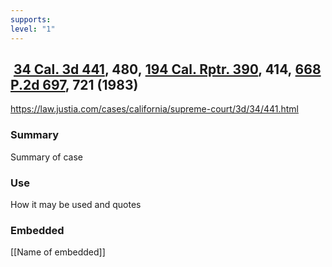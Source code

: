 ```yaml
---
supports: 
level: "1"
---
```

##  [34 Cal. 3d 441](https://law.justia.com/cases/california/supreme-court/3d/34/441.html), 480, [194 Cal. Rptr. 390](https://law.justia.com/cases/california/supreme-court/3d/34/441.html), 414, [668 P.2d 697](https://law.justia.com/cases/california/supreme-court/3d/34/441.html), 721 (1983)

https://law.justia.com/cases/california/supreme-court/3d/34/441.html

### Summary

Summary of case

### Use

How it may be used and quotes

### Embedded

[[Name of embedded]]